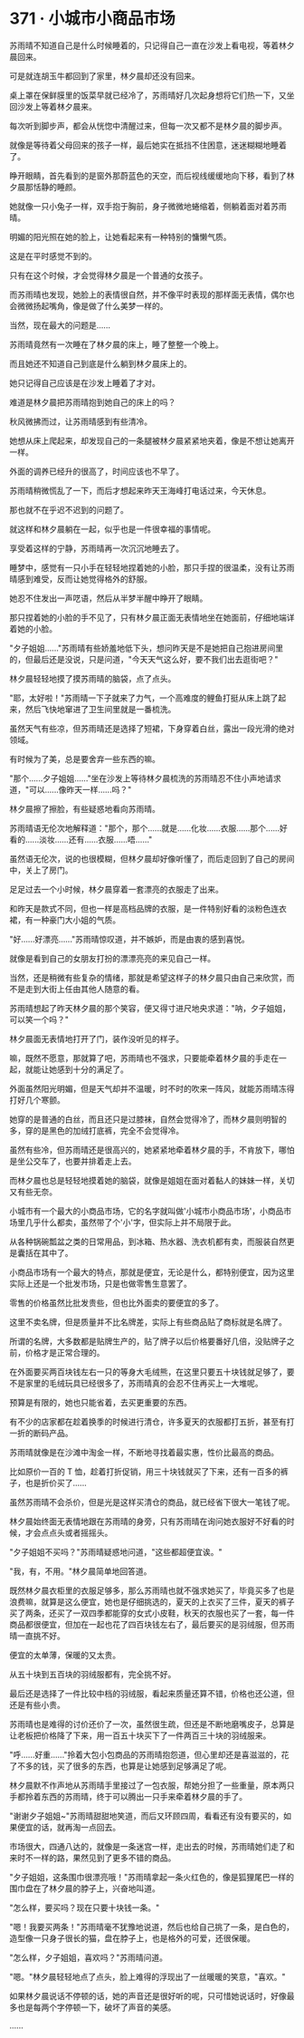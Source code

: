 <link rel="stylesheet" href="../../styles/text.css" />
<h1>371 · 小城市小商品市场</h1>

苏雨晴不知道自己是什么时候睡着的，只记得自己一直在沙发上看电视，等着林夕晨回来。

可是就连胡玉牛都回到了家里，林夕晨却还没有回来。

桌上罩在保鲜膜里的饭菜早就已经冷了，苏雨晴好几次起身想将它们热一下，又坐回沙发上等着林夕晨来。

每次听到脚步声，都会从恍惚中清醒过来，但每一次又都不是林夕晨的脚步声。

就像是等待着父母回来的孩子一样，最后她实在抵挡不住困意，迷迷糊糊地睡着了。

睁开眼睛，首先看到的是窗外那蔚蓝色的天空，而后视线缓缓地向下移，看到了林夕晨那恬静的睡颜。

她就像一只小兔子一样，双手抱于胸前，身子微微地蜷缩着，侧躺着面对着苏雨晴。

明媚的阳光照在她的脸上，让她看起来有一种特别的慵懒气质。

这是在平时感觉不到的。

只有在这个时候，才会觉得林夕晨是一个普通的女孩子。

而苏雨晴也发现，她脸上的表情很自然，并不像平时表现的那样面无表情，偶尔也会微微扬起嘴角，像是做了什么美梦一样的。

当然，现在最大的问题是......

苏雨晴竟然有一次睡在了林夕晨的床上，睡了整整一个晚上。

而且她还不知道自己到底是什么躺到林夕晨床上的。

她只记得自己应该是在沙发上睡着了才对。

难道是林夕晨把苏雨晴抱到她自己的床上的吗？

秋风微拂而过，让苏雨晴感到有些清冷。

她想从床上爬起来，却发现自己的一条腿被林夕晨紧紧地夹着，像是不想让她离开一样。

外面的调养已经升的很高了，时间应该也不早了。

苏雨晴稍微慌乱了一下，而后才想起来昨天王海峰打电话过来，今天休息。

那也就不在乎迟不迟到的问题了。

就这样和林夕晨躺在一起，似乎也是一件很幸福的事情呢。

享受着这样的宁静，苏雨晴再一次沉沉地睡去了。

睡梦中，感觉有一只小手在轻轻地捏着她的小脸，那只手捏的很温柔，没有让苏雨晴感到难受，反而让她觉得格外的舒服。

她忍不住发出一声呓语，然后从半梦半醒中睁开了眼睛。

那只捏着她的小脸的手不见了，只有林夕晨正面无表情地坐在她面前，仔细地端详着她的小脸。

"夕子姐姐......"苏雨晴有些娇羞地低下头，想问昨天是不是她把自己抱进房间里的，但最后还是没说，只是问道，"今天天气这么好，要不我们出去逛街吧？"

林夕晨轻轻地摸了摸苏雨晴的脑袋，点了点头。

"耶，太好啦！"苏雨晴一下子就来了力气，一个高难度的鲤鱼打挺从床上跳了起来，然后飞快地窜进了卫生间里就是一番梳洗。

虽然天气有些凉，但苏雨晴还是选择了短裙，下身穿着白丝，露出一段光滑的绝对领域。

有时候为了美，总是要舍弃一些东西的嘛。

"那个......夕子姐姐......"坐在沙发上等待林夕晨梳洗的苏雨晴忍不住小声地请求道，"可以......像昨天一样......吗？"

林夕晨擦了擦脸，有些疑惑地看向苏雨晴。

苏雨晴语无伦次地解释道："那个，那个......就是......化妆......衣服......那个......好看的......淡妆......还有......衣服......唔......"

虽然语无伦次，说的也很模糊，但林夕晨却好像听懂了，而后走回到了自己的房间中，关上了房门。

足足过去一个小时候，林夕晨穿着一套漂亮的衣服走了出来。

和昨天是款式不同，但也一样是高档品牌的衣服，是一件特别好看的淡粉色连衣裙，有一种豪门大小姐的气质。

"好......好漂亮......"苏雨晴惊叹道，并不嫉妒，而是由衷的感到喜悦。

就像是看到自己的女朋友打扮的漂漂亮亮的来见自己一样。

当然，还是稍微有些复杂的情绪，那就是希望这样子的林夕晨只由自己来欣赏，而不是走到大街上任由其他人随意的看。

苏雨晴想起了昨天林夕晨的那个笑容，便又得寸进尺地央求道："呐，夕子姐姐，可以笑一个吗？"

林夕晨面无表情地打开了门，装作没听见的样子。

嘛，既然不愿意，那就算了吧，苏雨晴也不强求，只要能牵着林夕晨的手走在一起，就能让她感到十分的满足了。

外面虽然阳光明媚，但是天气却并不温暖，时不时的吹来一阵风，就能苏雨晴冻得打好几个寒颤。

她穿的是普通的白丝，而且还只是过膝袜，自然会觉得冷了，而林夕晨则明智的多，穿的是黑色的加绒打底裤，完全不会觉得冷。

虽然有些冷，但苏雨晴还是很高兴的，她紧紧地牵着林夕晨的手，不肯放下，哪怕是坐公交车了，也要并排着走上去。

而林夕晨也总是轻轻地摸着她的脑袋，就像是姐姐在面对着黏人的妹妹一样，关切又有些无奈。

小城市有一个最大的小商品市场，它的名字就叫做'小城市小商品市场'，小商品市场里几乎什么都卖，虽然带了个'小'字，但实际上并不局限于此。

从各种锅碗瓢盆之类的日常用品，到冰箱、热水器、洗衣机都有卖，而服装自然更是囊括在其中了。

小商品市场有一个最大的特点，那就是便宜，无论是什么，都特别便宜，因为这里实际上还是一个批发市场，只是也做零售生意罢了。

零售的价格虽然比批发贵些，但也比外面卖的要便宜的多了。

这里不卖名牌，但是质量并不比名牌差，实际上有些商品贴了商标就是名牌了。

所谓的名牌，大多数都是贴牌生产的，贴了牌子以后价格要番好几倍，没贴牌子之前，价格才是正常合理的。

在外面要买两百块钱左右一只的等身大毛绒熊，在这里只要五十块钱就足够了，要不是家里的毛绒玩具已经很多了，苏雨晴真的会忍不住再买上一大堆呢。

预算是有限的，她也只能省着，去买更重要的东西。

有不少的店家都在趁着换季的时候进行清仓，许多夏天的衣服都打五折，甚至有打一折的断码产品。

苏雨晴就像是在沙滩中淘金一样，不断地寻找着最实惠，性价比最高的商品。

比如原价一百的 T 恤，趁着打折促销，用三十块钱就买了下来，还有一百多的裤子，也是折价买了......

虽然苏雨晴不会杀价，但是光是这样买清仓的商品，就已经省下很大一笔钱了呢。

林夕晨始终面无表情地跟在苏雨晴的身旁，只有苏雨晴在询问她衣服好不好看的时候，才会点点头或者摇摇头。

"夕子姐姐不买吗？"苏雨晴疑惑地问道，"这些都超便宜诶。"

"我，有，不用。"林夕晨简单地回答道。

既然林夕晨衣柜里的衣服足够多，那么苏雨晴也就不强求她买了，毕竟买多了也是浪费嘛，就算是这么便宜，她也是仔细挑选的，夏天的上衣买了三件，夏天的裤子买了两条，还买了一双四季都能穿的女式小皮鞋，秋天的衣服也买了一套，每一件商品都很便宜，但加在一起也花了四百块钱左右了，最后要买的是羽绒服，但苏雨晴一直挑不好。

便宜的太单薄，保暖的又太贵。

从五十块到五百块的羽绒服都有，完全挑不好。

最后还是选择了一件比较中档的羽绒服，看起来质量还算不错，价格也还公道，但还是有些小贵。

苏雨晴也是难得的讨价还价了一次，虽然很生疏，但还是不断地磨嘴皮子，总算是让老板把价格降了下来，用一百五十块买下了一件两百三十块的羽绒服来。

"呼......好重......"拎着大包小包商品的苏雨晴抱怨道，但心里却还是喜滋滋的，花了不多的钱，买了很多的东西，也算是让她感到足够满足了呢。

林夕晨默不作声地从苏雨晴手里接过了一包衣服，帮她分担了一些重量，原本两只手都拎着东西的苏雨晴，终于可以腾出一只手来牵着林夕晨的手了。

"谢谢夕子姐姐\~"苏雨晴甜甜地笑道，而后又环顾四周，看看还有没有要买的，如果便宜的话，就再淘一点回去。

市场很大，四通八达的，就像是一条迷宫一样，走出去的时候，苏雨晴她们走了和来时不一样的路，果然见到了更多不错的商品。

"夕子姐姐，这条围巾很漂亮哦！"苏雨晴拿起一条火红色的，像是狐狸尾巴一样的围巾盘在了林夕晨的脖子上，兴奋地叫道。

"怎么样，要买吗？现在只要十块钱一条。"

"嗯！我要买两条！"苏雨晴毫不犹豫地说道，然后也给自己挑了一条，是白色的，造型像一只身子很长的猫，盘在脖子上，也是格外的可爱，还很保暖。

"怎么样，夕子姐姐，喜欢吗？"苏雨晴问道。

"嗯。"林夕晨轻轻地点了点头，脸上难得的浮现出了一丝暖暖的笑意，"喜欢。"

如果林夕晨说话不停顿的话，她的声音还是很好听的呢，只可惜她说话时，好像最多也是每两个字停顿一下，破坏了声音的美感。

......
